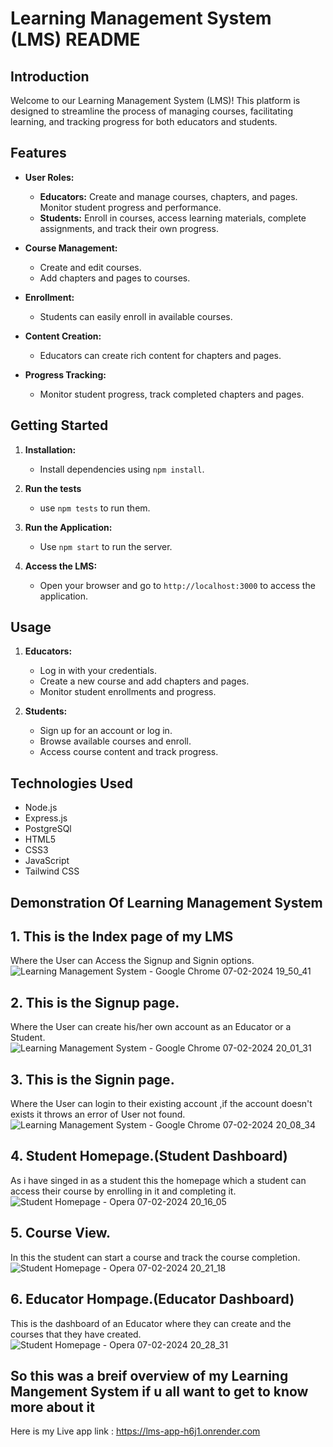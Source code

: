 # Learning Management System (LMS) README

## Introduction

Welcome to our Learning Management System (LMS)! This platform is designed to streamline the process of managing courses, facilitating learning, and tracking progress for both educators and students.

## Features

- **User Roles:**
  - **Educators:** Create and manage courses, chapters, and pages. Monitor student progress and performance.
  - **Students:** Enroll in courses, access learning materials, complete assignments, and track their own progress.

- **Course Management:**
  - Create and edit courses.
  - Add chapters and pages to courses.

- **Enrollment:**
  - Students can easily enroll in available courses.

- **Content Creation:**
  - Educators can create rich content for chapters and pages.

- **Progress Tracking:**
  - Monitor student progress, track completed chapters and pages.

## Getting Started

1. **Installation:**
   - Install dependencies using `npm install`.

2. **Run the tests**
   - use `npm tests` to run them.

3. **Run the Application:**
   - Use `npm start` to run the server.

4. **Access the LMS:**
   - Open your browser and go to `http://localhost:3000` to access the application.

## Usage

1. **Educators:**
   - Log in with your credentials.
   - Create a new course and add chapters and pages.
   - Monitor student enrollments and progress.

2. **Students:**
   - Sign up for an account or log in.
   - Browse available courses and enroll.
   - Access course content and track progress.

## Technologies Used

- Node.js
- Express.js
- PostgreSQl
- HTML5
- CSS3
- JavaScript
- Tailwind CSS

## Demonstration Of Learning Management System

## 1. This is the Index page of my LMS
   Where the User can Access the Signup and Signin options.
![Learning Management System - Google Chrome 07-02-2024 19_50_41](https://github.com/Bababoi4503/LMS/assets/140642491/55a9299f-c731-44ad-b508-3930e6dd6a14)

## 2. This is the Signup page.
   Where the User can create his/her own account as an Educator or a Student.
![Learning Management System - Google Chrome 07-02-2024 20_01_31](https://github.com/Bababoi4503/LMS/assets/140642491/7a066b5a-6a8d-4671-a2d6-c138cccb9c2d)

## 3. This is the Signin page.
   Where the User can login to their existing account ,if the account doesn't exists it throws an error of User not found.
![Learning Management System - Google Chrome 07-02-2024 20_08_34](https://github.com/Bababoi4503/LMS/assets/140642491/7fa1335b-7284-4f9d-864a-33d8499b447e)

## 4. Student Homepage.(Student Dashboard)
   As i have singed in as a student this the homepage which a student can access their course by enrolling in it and completing it.
![Student Homepage - Opera 07-02-2024 20_16_05](https://github.com/Bababoi4503/LMS/assets/140642491/5f84690b-2e8e-4ee6-ae16-11bdfdb2e5a5)

## 5. Course View.
   In this the student can start a course and track the course completion.
![Student Homepage - Opera 07-02-2024 20_21_18](https://github.com/Bababoi4503/LMS/assets/140642491/a6b8b4fe-90bf-4b2a-ac0a-d899f64376c7)

## 6. Educator Hompage.(Educator Dashboard)
   This is the dashboard of an Educator where they can create and the courses that they have created.
![Student Homepage - Opera 07-02-2024 20_28_31](https://github.com/Bababoi4503/LMS/assets/140642491/7125f7c0-ce4e-4308-b9c2-82b547c0efbe)

## So this was a breif overview of my Learning Mangement System if u all want to get to know more about it
Here is my Live app link : https://lms-app-h6j1.onrender.com


